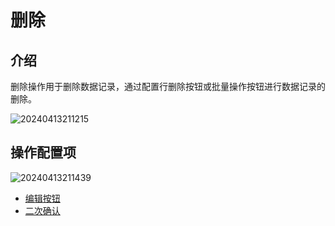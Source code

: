 # 删除

## 介绍

删除操作用于删除数据记录，通过配置行删除按钮或批量操作按钮进行数据记录的删除。

![20240413211215](/actions/delete-1.png)

## 操作配置项

![20240413211439](/actions/delete-1.png)

- [编辑按钮](/guides/advanced/configuration-interface/actions/action-settings/edit-button)
- [二次确认](/guides/advanced/configuration-interface/actions/action-settings/double-check)